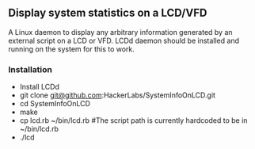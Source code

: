 ## Display system statistics on a LCD/VFD
A Linux daemon to display any arbitrary information generated by an external script on a LCD or VFD. LCDd daemon should be installed and running on the system for this to work.


### Installation

 - Install LCDd
 - git clone git@github.com:HackerLabs/SystemInfoOnLCD.git
 - cd SystemInfoOnLCD
 - make
 - cp lcd.rb ~/bin/lcd.rb #The script path is currently hardcoded to be in ~/bin/lcd.rb
 - ./lcd

